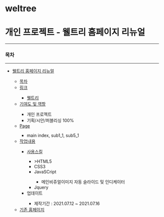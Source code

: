 # weltree
<h1>개인 프로젝트 - 웰트리 홈페이지 리뉴얼 </h1>
    <hr>
    <h3>목차</h3>
    <hr>
    <ul>
        <li><a href="">웰트리 홈페이지 리뉴얼</a></li>
        <ul>
            <li><a href="">목차</a></li>
            <li><a href="">링크</a></li>
                <ul>
                    <li><a href="https://dmstj3156.github.io/weltree/">웰트리</a></li>     
                </ul>
            <li><a href="">기여도 및 역할</a></li>
                <ul>
                    <li>개인 프로젝트</li>
                    <li>기획/시안/퍼블리싱 100%</li>
                </ul>
            <li><a href="">Page</a></li>
                <ul>
                  <li>main index, sub1_1, sub5_1</li> 
                </ul>
            <li><a href="">작업내용</a></li>
                <ul>
                    <li><a href="">사용스킬</a></li>
                        <ul>
                            <li>>HTML5</a></li>
                            <li>CSS3</a></li>
                            <li>JavaSCript</a></li>   
                            <ul>
                                    <li>메인비쥬얼이미지 자동 슬라이드 및 인디케이터</li>
                             </ul>
                            <li>Jquery</a></li>
                        </ul>
                    <li>업데이트</li>
                        <ul>
                            <li>제작기간 : 2021.07.12 ~ 2021.07.16</li>
                        </ul>
                </ul>
            <li><a href="https://www.weltree.com/index.jsp?NaPm=ct%253Dky70bayo%257Cci%253D0AS0002CBXDva1io813J%257Ctr%253Dsa%257Chk%253Dea57305bad1aec6ac28fe8c5cab0de5e0bb6d0d7">기존 홈페이지</a></li>
        </ul>
    </ul>


